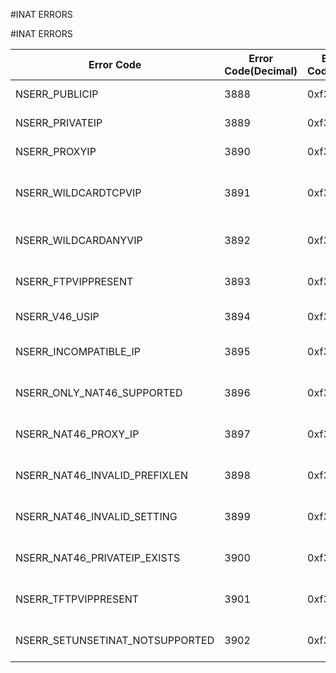 #INAT ERRORS

#INAT ERRORS



<table><thead><tr><th>Error Code</th><th>Error Code(Decimal)</th><th>Error Code(Hex)</th><th>Error Message</th></tr></thead><tbody><tr><td>NSERR_PUBLICIP</td><td>3888</td><td>0xf30</td><td>Invalid Public IP address</td></tr><tr><td>NSERR_PRIVATEIP</td><td>3889</td><td>0xf31</td><td>Invalid Private IP address</td></tr><tr><td>NSERR_PROXYIP</td><td>3890</td><td>0xf32</td><td>Invalid Proxy IP address</td></tr><tr><td>NSERR_WILDCARDTCPVIP</td><td>3891</td><td>0xf33</td><td>TCPPROXY enabled when wildcard TCP Vserver already present</td></tr><tr><td>NSERR_WILDCARDANYVIP</td><td>3892</td><td>0xf34</td><td>INAT rule with wildcard ANY vserver, not allowed</td></tr><tr><td>NSERR_FTPVIPPRESENT</td><td>3893</td><td>0xf35</td><td>FTP enabled when FTP vserver already present</td></tr><tr><td>NSERR_V46_USIP</td><td>3894</td><td>0xf36</td><td>USIP is not allowed in mixed topology</td></tr><tr><td>NSERR_INCOMPATIBLE_IP</td><td>3895</td><td>0xf37</td><td>Private and Proxy IP should share the same IP Type</td></tr><tr><td>NSERR_ONLY_NAT46_SUPPORTED</td><td>3896</td><td>0xf38</td><td>Stateless mode only supported for IPv4->IPV6</td></tr><tr><td>NSERR_NAT46_PROXY_IP</td><td>3897</td><td>0xf39</td><td>Proxy IP is not supported in stateless mode</td></tr><tr><td>NSERR_NAT46_INVALID_PREFIXLEN</td><td>3898</td><td>0xf3A</td><td>Prefix length should be 32/40/48/56/64/96</td></tr><tr><td>NSERR_NAT46_INVALID_SETTING</td><td>3899</td><td>0xf3B</td><td>Invalid configuration for nat46</td></tr><tr><td>NSERR_NAT46_PRIVATEIP_EXISTS</td><td>3900</td><td>0xf3C</td><td>Private IP already configured in another nat46 rule</td></tr><tr><td>NSERR_TFTPVIPPRESENT</td><td>3901</td><td>0xf3d</td><td>TFTP enabled when TFTP vserver already present</td></tr><tr><td>NSERR_SETUNSETINAT_NOTSUPPORTED</td><td>3902</td><td>0xf3E</td><td>Setting and Unsetting mode of INAT not supported</td></tr></tbody></table>
